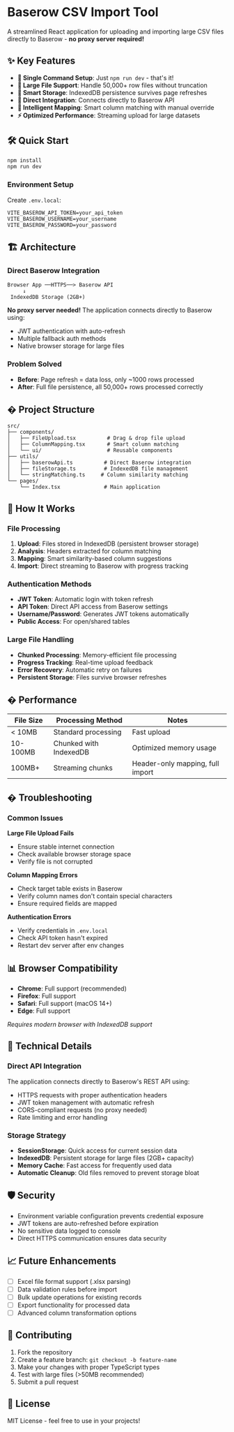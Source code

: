 # Baserow CSV Import Tool

A streamlined React application for uploading and importing large CSV files directly to Baserow - **no proxy server required!**

## ✨ Key Features

- **🚀 Single Command Setup**: Just `npm run dev` - that's it!
- **📁 Large File Support**: Handle 50,000+ row files without truncation
- **💾 Smart Storage**: IndexedDB persistence survives page refreshes  
- **🔄 Direct Integration**: Connects directly to Baserow API
- **🎯 Intelligent Mapping**: Smart column matching with manual override
- **⚡ Optimized Performance**: Streaming upload for large datasets

## 🛠 Quick Start

```bash
npm install
npm run dev
```

### Environment Setup

Create `.env.local`:
```env
VITE_BASEROW_API_TOKEN=your_api_token
VITE_BASEROW_USERNAME=your_username  
VITE_BASEROW_PASSWORD=your_password
```

## 🏗 Architecture

### Direct Baserow Integration
```
Browser App ──HTTPS──> Baserow API
     ↓
 IndexedDB Storage (2GB+)
```

**No proxy server needed!** The application connects directly to Baserow using:
- JWT authentication with auto-refresh
- Multiple fallback auth methods
- Native browser storage for large files

### Problem Solved
- **Before**: Page refresh = data loss, only ~1000 rows processed
- **After**: Full file persistence, all 50,000+ rows processed correctly

## � Project Structure

```
src/
├── components/
│   ├── FileUpload.tsx          # Drag & drop file upload
│   ├── ColumnMapping.tsx       # Smart column matching
│   └── ui/                     # Reusable components
├── utils/
│   ├── baserowApi.ts          # Direct Baserow integration
│   ├── fileStorage.ts         # IndexedDB file management  
│   └── stringMatching.ts     # Column similarity matching
└── pages/
    └── Index.tsx              # Main application
```

## 🔧 How It Works

### File Processing
1. **Upload**: Files stored in IndexedDB (persistent browser storage)
2. **Analysis**: Headers extracted for column matching
3. **Mapping**: Smart similarity-based column suggestions
4. **Import**: Direct streaming to Baserow with progress tracking

### Authentication Methods
- **JWT Token**: Automatic login with token refresh
- **API Token**: Direct API access from Baserow settings
- **Username/Password**: Generates JWT tokens automatically
- **Public Access**: For open/shared tables

### Large File Handling
- **Chunked Processing**: Memory-efficient file processing
- **Progress Tracking**: Real-time upload feedback
- **Error Recovery**: Automatic retry on failures
- **Persistent Storage**: Files survive browser refreshes

## � Performance

| File Size | Processing Method | Notes |
|-----------|------------------|-------|
| < 10MB | Standard processing | Fast upload |
| 10-100MB | Chunked with IndexedDB | Optimized memory usage |
| 100MB+ | Streaming chunks | Header-only mapping, full import |

## � Troubleshooting

### Common Issues

**Large File Upload Fails**
- Ensure stable internet connection
- Check available browser storage space
- Verify file is not corrupted

**Column Mapping Errors**  
- Check target table exists in Baserow
- Verify column names don't contain special characters
- Ensure required fields are mapped

**Authentication Errors**
- Verify credentials in `.env.local`
- Check API token hasn't expired
- Restart dev server after env changes

## 📊 Browser Compatibility

- **Chrome**: Full support (recommended)
- **Firefox**: Full support  
- **Safari**: Full support (macOS 14+)
- **Edge**: Full support

*Requires modern browser with IndexedDB support*

## 🔄 Technical Details

### Direct API Integration
The application connects directly to Baserow's REST API using:
- HTTPS requests with proper authentication headers
- JWT token management with automatic refresh
- CORS-compliant requests (no proxy needed)
- Rate limiting and error handling

### Storage Strategy
- **SessionStorage**: Quick access for current session data
- **IndexedDB**: Persistent storage for large files (2GB+ capacity)
- **Memory Cache**: Fast access for frequently used data
- **Automatic Cleanup**: Old files removed to prevent storage bloat

## 🛡 Security

- Environment variable configuration prevents credential exposure
- JWT tokens are auto-refreshed before expiration
- No sensitive data logged to console
- Direct HTTPS communication ensures data security

## 📈 Future Enhancements

- [ ] Excel file format support (.xlsx parsing)
- [ ] Data validation rules before import
- [ ] Bulk update operations for existing records
- [ ] Export functionality for processed data
- [ ] Advanced column transformation options

## 🤝 Contributing

1. Fork the repository
2. Create a feature branch: `git checkout -b feature-name`
3. Make your changes with proper TypeScript types
4. Test with large files (>50MB recommended)
5. Submit a pull request

## 📄 License

MIT License - feel free to use in your projects!